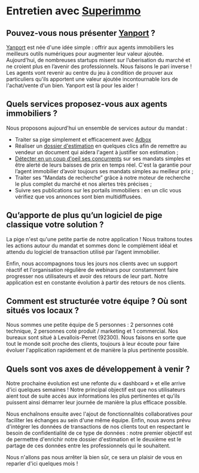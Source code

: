 # Entretien avec [Superimmo](http://www.superimmo.com/)

## Pouvez-vous nous présenter [Yanport](https://www.yanport.com) ?

[Yanport](https://www.yanport.com) est née d'une idée simple : offrir aux agents immobiliers les meilleurs outils numériques pour augmenter leur valeur ajoutée.
Aujourd'hui, de nombreuses startups misent sur l’uberisation du marché et ne croient plus en l’avenir des professionnels. Nous faisons le pari inverse ! Les agents vont revenir au centre du jeu à condition de prouver aux particuliers qu'ils apportent une valeur ajoutée incontournable lors de l'achat/vente d'un bien. Yanport est là pour les aider !

## Quels services proposez-vous aux agents immobiliers ?

Nous proposons aujourd'hui un ensemble de services autour du mandat :

 * Traiter sa pige simplement et efficacement avec [Adbox](https://www.yanport.com/services/prospection)
 * Réaliser un [dossier d'estimation](https://www.yanport.com/services/etude-estimation) en quelques clics afin de remettre au vendeur un document qui aidera l'agent à justifier son estimation ;
 * [Détecter en un coup d'oeil ses concurrents](https://www.yanport.com/services/veille-concurrentielle) sur ses mandats simples et être alerté de leurs baisses de prix en temps réel. C'est la garantie pour l’agent immobilier d’avoir toujours ses mandats simples au meilleur prix ;
 * Traiter ses “Mandats de recherche” grâce à notre moteur de recherche le plus complet du marché et nos alertes très précises ;
 * Suivre ses publications sur les portails immobiliers : en un clic vous vérifiez que vos annonces sont bien multidiffusées.

## Qu’apporte de plus qu’un logiciel de pige classique votre solution ?

La pige n'est qu'une petite partie de notre application ! Nous traitons toutes les actions autour du mandat et sommes donc le complément idéal et attendu du logiciel de transaction utilisé par l’agent immobilier. 

Enfin, nous accompagnons tous les jours nos clients avec un support réactif et l'organisation régulière de webinars pour constamment faire progresser nos utilisateurs et avoir des retours de leur part. Notre application est en constante évolution à partir des retours de nos clients.

## Comment est structurée votre équipe ? Où sont situés vos locaux ?

Nous sommes une petite équipe de 5 personnes : 2 personnes coté technique, 2 personnes coté produit / marketing et 1 commercial. Nos bureaux sont situé à Levallois-Perret (92300).  Nous faisons en sorte que tout le monde soit proche des clients, toujours à leur écoute pour faire évoluer l'application rapidement et de manière la plus pertinente possible.

## Quels sont vos axes de développement à venir ?

Notre prochaine évolution est une refonte du « dashboard » et elle arrive d'ici quelques semaines ! Notre principal objectif est que nos utilisateurs aient tout de suite accès aux informations les plus pertinentes et qu'ils puissent ainsi démarrer leur journée de manière la plus efficace possible.

Nous enchaînons ensuite avec l'ajout de fonctionnalités collaboratives pour faciliter les échanges au sein d'une même équipe. Enfin, nous avons prévu d'intégrer les données de transactions de nos clients tout en respectant le besoin de confidentialité de ce type de données : notre premier objectif est de permettre d'enrichir notre dossier d'estimation et le deuxième est le partage de ces données entre les professionnels qui le souhaitent.

Nous n'allons pas nous arrêter là bien sûr, ce sera un plaisir de vous en reparler d'ici quelques mois !


